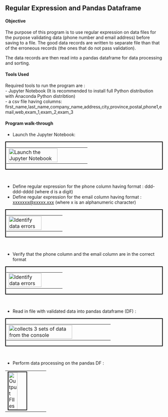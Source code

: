 <!---
Decision Science 1 Class - Exercise 2
# DS1_E2_RegularExpression
--->
## Regular Expression and Pandas Dataframe

#### Objective
The purpose of this program is to use regular expression on data files for the purpose validating data (phone number and email address) before saving to a file. The good data records are written to separate file than that of the erroneous records (the ones that do not pass validation).

The data records are then read into a pandas dataframe for data processing and sorting.

#### Tools Used
Required tools to run the program are :</br>
\- Jupyter Notebook (It is recommended to install full Python distribution with Anaconda Python distribtion) </br>
\- a csv file having columns\: first_name,last_name,company_name,address,city,province,postal,phone1,email,web,exam_1,exam_2,exam_3

#### Program walk-through

- Launch the Jupyter Notebook: <br/>
<p style="border: 2px solid #000000; padding: 1px;">
<table><tr><td>
<img src="https://github.com/user-attachments/assets/a58cc02a-3947-4d2b-ad60-7ea704e391ae" width="80%" height="50%" alt="Launch the Jupyter Notebook" />
</td></tr></table>
</p>
</br>

- Define regular expression for the phone column having format : ddd-ddd-dddd (where d is a digit)<br/>
- Define regular expression for the email column having format : xxxxxxx@xxxxx.xxx (where x is an alphanumeric character)<br/>
<p style="border: 2px solid #000000; padding: 1px;">
<table><tr><td>
<img src="https://github.com/user-attachments/assets/5a477d03-3ec0-4436-9726-8dac1b5f1b88" width="80%" height="50%" alt="Identify data errors" />
</td></tr></table>
</p>
</br>

- Verify that the phone column and the email column are in the correct format<br/>
<p style="border: 2px solid #000000; padding: 1px;">
<table><tr><td>
<img src="https://github.com/user-attachments/assets/6b872c2d-f070-4110-a7c9-4bc8ebda7a35" width="80%" height="50%" alt="Identify data errors" />
</td></tr></table>
</p>
</br>

- Read in file with validated data into pandas dataframe (DF) \: <br/>
<p style="border: 2px solid #000000; padding: 1px;">
<table><tr><td>
<img src="https://github.com/user-attachments/assets/de502314-5a3d-4654-bd28-6c04faf4de9f" width="80%" height="50%" alt="collects 3 sets of data from the console" />
</td></tr></table>
</p>
</br>

- Perform data processing on the pandas DF \:  <br/>
<table><tr><td>
<img src="https://github.com/user-attachments/assets/342edf6a-0909-4776-90a6-ea11ec97d946" height="80%" width="50%" alt="Output FIles" style="border: 2px solid black;"/> 
</td></tr></table>
</br>

